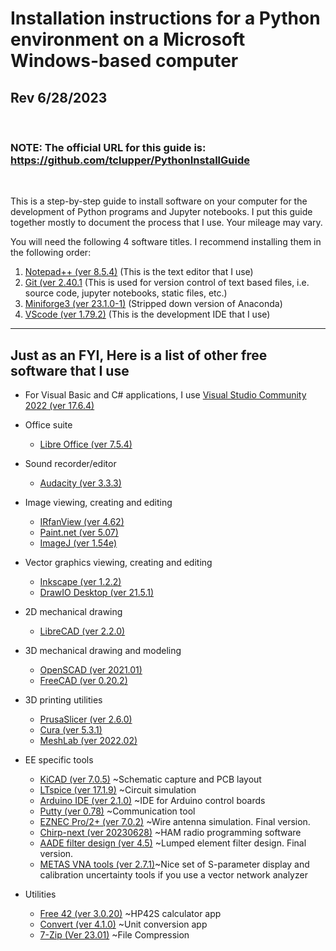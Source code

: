 # Installation instructions for a Python environment on a Microsoft Windows-based computer
## Rev 6/28/2023
<br>

### NOTE: The official URL for this guide is:  https://github.com/tclupper/PythonInstallGuide 
<br>

This is a step-by-step guide to install software on your computer for the development of Python programs and Jupyter notebooks.  I put this guide together mostly to document the process that I use.  Your mileage may vary.

You will need the following 4 software titles. I recommend installing them in the following order:

1) [Notepad++ (ver 8.5.4)](NotepadPlusPlus.md) (This is the text editor that I use)
2) [Git (ver 2.40.1](Git.md)  (This is used for version control of text based files, i.e. source code, jupyter notebooks, static files, etc.)
3) [Miniforge3 (ver 23.1.0-1)](Miniforge.md)  (Stripped down version of Anaconda)
4) [VScode (ver 1.79.2)](VScode.md)  (This is the development IDE that I use)
---
## Just as an FYI, Here is a list of other free software that I use
* For Visual Basic and C# applications, I use [Visual Studio Community 2022 (ver 17.6.4)](https://visualstudio.microsoft.com/vs/community)

* Office suite
    * [Libre Office (ver 7.5.4)](https://www.libreoffice.org)
* Sound recorder/editor
    * [Audacity (ver 3.3.3)](https://www.audacityteam.org)
* Image viewing, creating and editing
    * [IRfanView (ver 4.62)](https://www.irfanview.com)
    * [Paint.net (ver 5.07)](https://www.getpaint.net)
    * [ImageJ (ver 1.54e)](https://imagej.nih.gov/ij/)
* Vector graphics viewing, creating and editing
    * [Inkscape (ver 1.2.2)](https://inkscape.org)
    * [DrawIO Desktop (ver 21.5.1)](https://github.com/jgraph/drawio-desktop/releases)
* 2D mechanical drawing
    * [LibreCAD (ver 2.2.0)](https://github.com/LibreCAD/LibreCAD/releases)
* 3D mechanical drawing and modeling
    * [OpenSCAD (ver 2021.01)](https://openscad.org/downloads.html)
    * [FreeCAD (ver 0.20.2)](https://www.freecadweb.org)
* 3D printing utilities
    * [PrusaSlicer (ver 2.6.0)](https://www.prusa3d.com/prusaslicer)
    * [Cura (ver 5.3.1)](https://ultimaker.com/software/ultimaker-cura)
    * [MeshLab (ver 2022.02)](https://www.meshlab.net/#download)
* EE specific tools
    * [KiCAD (ver 7.0.5)](https://kicad.org/download/windows/) ~Schematic capture and PCB layout
    * [LTspice (ver 17.1.9)](https://www.analog.com/en/design-center/design-tools-and-calculators/ltspice-simulator.html) ~Circuit simulation
    * [Arduino IDE (ver 2.1.0)](https://www.arduino.cc/en/software) ~IDE for Arduino control boards
    * [Putty (ver 0.78)](https://www.putty.org) ~Communication tool
    * [EZNEC Pro/2+ (ver 7.0.2)](https://www.eznec.com/) ~Wire antenna simulation. Final version.
    * [Chirp-next (ver 20230628)](https://chirp.danplanet.com/projects/chirp/wiki/Download) ~HAM radio programming software
    * [AADE filter design (ver 4.5)](http://www.ke5fx.com/aadeflt.htm) ~Lumped element filter design. Final version.
    * [METAS VNA tools (ver 2.7.1)](https://www.metas.ch/metas/en/home/fabe/hochfrequenz/vna-tools.html)~Nice set of S-parameter display and calibration uncertainty tools if you use a vector network analyzer
* Utilities
    * [Free 42 (ver 3.0.20)](https://thomasokken.com/free42/) ~HP42S calculator app
    * [Convert (ver 4.1.0)](https://joshmadison.com/convert-for-windows/) ~Unit conversion app
    * [7-Zip (Ver 23.01)](https://www.7-zip.org/) ~File Compression